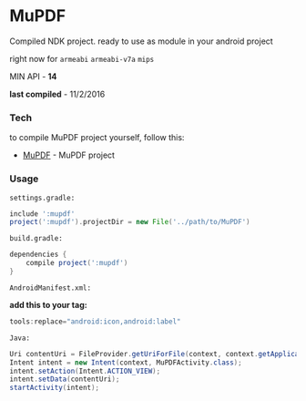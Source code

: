 # MuPDF

Compiled NDK project. ready to use as module in your android project

right now for `armeabi` `armeabi-v7a` `mips`

MIN API - **14**

**last compiled** - 11/2/2016

### Tech

to compile MuPDF project yourself, follow this:

* [MuPDF] - MuPDF project

### Usage
`settings.gradle:`
```gradle
include ':mupdf'
project(':mupdf').projectDir = new File('../path/to/MuPDF')
```

`build.gradle:`

```gradle
dependencies {
    compile project(':mupdf')
}
```
`AndroidManifest.xml:`

**add this to your <application> tag:**

```java
tools:replace="android:icon,android:label"
```

`Java:`
```java
Uri contentUri = FileProvider.getUriForFile(context, context.getApplicationContext().getPackageName() + ".provider", filePath);
Intent intent = new Intent(context, MuPDFActivity.class);
intent.setAction(Intent.ACTION_VIEW);
intent.setData(contentUri);
startActivity(intent);
```

[//]: # (These are reference links used in the body of this note and get stripped out when the markdown processor does its job. There is no need to format nicely because it shouldn't be seen. Thanks SO - http://stackoverflow.com/questions/4823468/store-comments-in-markdown-syntax)

   [MuPDF]: <http://www.mupdf.com/docs/how-to-build-mupdf-for-android>

